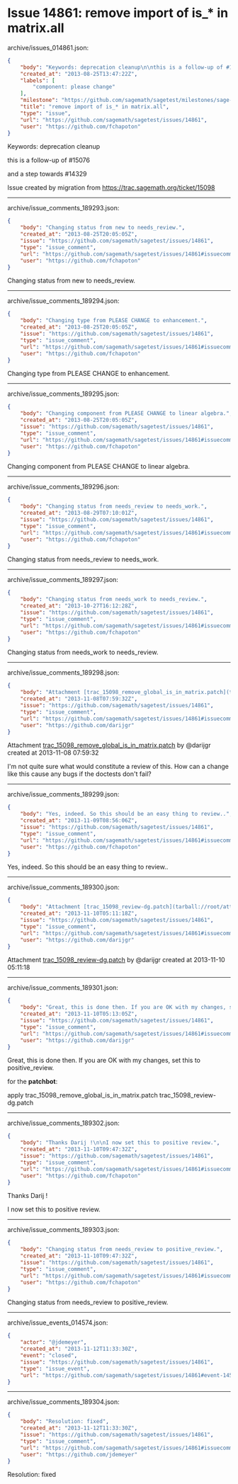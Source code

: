 # Issue 14861: remove import of is_* in matrix.all

archive/issues_014861.json:
```json
{
    "body": "Keywords: deprecation cleanup\n\nthis is a follow-up of #15076\n\nand a step towards #14329\n\nIssue created by migration from https://trac.sagemath.org/ticket/15098\n\n",
    "created_at": "2013-08-25T13:47:22Z",
    "labels": [
        "component: please change"
    ],
    "milestone": "https://github.com/sagemath/sagetest/milestones/sage-5.13",
    "title": "remove import of is_* in matrix.all",
    "type": "issue",
    "url": "https://github.com/sagemath/sagetest/issues/14861",
    "user": "https://github.com/fchapoton"
}
```
Keywords: deprecation cleanup

this is a follow-up of #15076

and a step towards #14329

Issue created by migration from https://trac.sagemath.org/ticket/15098





---

archive/issue_comments_189293.json:
```json
{
    "body": "Changing status from new to needs_review.",
    "created_at": "2013-08-25T20:05:05Z",
    "issue": "https://github.com/sagemath/sagetest/issues/14861",
    "type": "issue_comment",
    "url": "https://github.com/sagemath/sagetest/issues/14861#issuecomment-189293",
    "user": "https://github.com/fchapoton"
}
```

Changing status from new to needs_review.



---

archive/issue_comments_189294.json:
```json
{
    "body": "Changing type from PLEASE CHANGE to enhancement.",
    "created_at": "2013-08-25T20:05:05Z",
    "issue": "https://github.com/sagemath/sagetest/issues/14861",
    "type": "issue_comment",
    "url": "https://github.com/sagemath/sagetest/issues/14861#issuecomment-189294",
    "user": "https://github.com/fchapoton"
}
```

Changing type from PLEASE CHANGE to enhancement.



---

archive/issue_comments_189295.json:
```json
{
    "body": "Changing component from PLEASE CHANGE to linear algebra.",
    "created_at": "2013-08-25T20:05:05Z",
    "issue": "https://github.com/sagemath/sagetest/issues/14861",
    "type": "issue_comment",
    "url": "https://github.com/sagemath/sagetest/issues/14861#issuecomment-189295",
    "user": "https://github.com/fchapoton"
}
```

Changing component from PLEASE CHANGE to linear algebra.



---

archive/issue_comments_189296.json:
```json
{
    "body": "Changing status from needs_review to needs_work.",
    "created_at": "2013-08-29T07:10:01Z",
    "issue": "https://github.com/sagemath/sagetest/issues/14861",
    "type": "issue_comment",
    "url": "https://github.com/sagemath/sagetest/issues/14861#issuecomment-189296",
    "user": "https://github.com/fchapoton"
}
```

Changing status from needs_review to needs_work.



---

archive/issue_comments_189297.json:
```json
{
    "body": "Changing status from needs_work to needs_review.",
    "created_at": "2013-10-27T16:12:28Z",
    "issue": "https://github.com/sagemath/sagetest/issues/14861",
    "type": "issue_comment",
    "url": "https://github.com/sagemath/sagetest/issues/14861#issuecomment-189297",
    "user": "https://github.com/fchapoton"
}
```

Changing status from needs_work to needs_review.



---

archive/issue_comments_189298.json:
```json
{
    "body": "Attachment [trac_15098_remove_global_is_in_matrix.patch](tarball://root/attachments/some-uuid/ticket15098/trac_15098_remove_global_is_in_matrix.patch) by @darijgr created at 2013-11-08 07:59:32\n\nI'm not quite sure what would constitute a review of this. How can a change like this cause any bugs if the doctests don't fail?",
    "created_at": "2013-11-08T07:59:32Z",
    "issue": "https://github.com/sagemath/sagetest/issues/14861",
    "type": "issue_comment",
    "url": "https://github.com/sagemath/sagetest/issues/14861#issuecomment-189298",
    "user": "https://github.com/darijgr"
}
```

Attachment [trac_15098_remove_global_is_in_matrix.patch](tarball://root/attachments/some-uuid/ticket15098/trac_15098_remove_global_is_in_matrix.patch) by @darijgr created at 2013-11-08 07:59:32

I'm not quite sure what would constitute a review of this. How can a change like this cause any bugs if the doctests don't fail?



---

archive/issue_comments_189299.json:
```json
{
    "body": "Yes, indeed. So this should be an easy thing to review..",
    "created_at": "2013-11-09T08:56:06Z",
    "issue": "https://github.com/sagemath/sagetest/issues/14861",
    "type": "issue_comment",
    "url": "https://github.com/sagemath/sagetest/issues/14861#issuecomment-189299",
    "user": "https://github.com/fchapoton"
}
```

Yes, indeed. So this should be an easy thing to review..



---

archive/issue_comments_189300.json:
```json
{
    "body": "Attachment [trac_15098_review-dg.patch](tarball://root/attachments/some-uuid/ticket15098/trac_15098_review-dg.patch) by @darijgr created at 2013-11-10 05:11:18",
    "created_at": "2013-11-10T05:11:18Z",
    "issue": "https://github.com/sagemath/sagetest/issues/14861",
    "type": "issue_comment",
    "url": "https://github.com/sagemath/sagetest/issues/14861#issuecomment-189300",
    "user": "https://github.com/darijgr"
}
```

Attachment [trac_15098_review-dg.patch](tarball://root/attachments/some-uuid/ticket15098/trac_15098_review-dg.patch) by @darijgr created at 2013-11-10 05:11:18



---

archive/issue_comments_189301.json:
```json
{
    "body": "Great, this is done then. If you are OK with my changes, set this to positive_review.\n\nfor the **patchbot**:\n\napply trac_15098_remove_global_is_in_matrix.patch trac_15098_review-dg.patch\u200b",
    "created_at": "2013-11-10T05:13:05Z",
    "issue": "https://github.com/sagemath/sagetest/issues/14861",
    "type": "issue_comment",
    "url": "https://github.com/sagemath/sagetest/issues/14861#issuecomment-189301",
    "user": "https://github.com/darijgr"
}
```

Great, this is done then. If you are OK with my changes, set this to positive_review.

for the **patchbot**:

apply trac_15098_remove_global_is_in_matrix.patch trac_15098_review-dg.patch​



---

archive/issue_comments_189302.json:
```json
{
    "body": "Thanks Darij !\n\nI now set this to positive review.",
    "created_at": "2013-11-10T09:47:32Z",
    "issue": "https://github.com/sagemath/sagetest/issues/14861",
    "type": "issue_comment",
    "url": "https://github.com/sagemath/sagetest/issues/14861#issuecomment-189302",
    "user": "https://github.com/fchapoton"
}
```

Thanks Darij !

I now set this to positive review.



---

archive/issue_comments_189303.json:
```json
{
    "body": "Changing status from needs_review to positive_review.",
    "created_at": "2013-11-10T09:47:32Z",
    "issue": "https://github.com/sagemath/sagetest/issues/14861",
    "type": "issue_comment",
    "url": "https://github.com/sagemath/sagetest/issues/14861#issuecomment-189303",
    "user": "https://github.com/fchapoton"
}
```

Changing status from needs_review to positive_review.



---

archive/issue_events_014574.json:
```json
{
    "actor": "@jdemeyer",
    "created_at": "2013-11-12T11:33:30Z",
    "event": "closed",
    "issue": "https://github.com/sagemath/sagetest/issues/14861",
    "type": "issue_event",
    "url": "https://github.com/sagemath/sagetest/issues/14861#event-14574"
}
```



---

archive/issue_comments_189304.json:
```json
{
    "body": "Resolution: fixed",
    "created_at": "2013-11-12T11:33:30Z",
    "issue": "https://github.com/sagemath/sagetest/issues/14861",
    "type": "issue_comment",
    "url": "https://github.com/sagemath/sagetest/issues/14861#issuecomment-189304",
    "user": "https://github.com/jdemeyer"
}
```

Resolution: fixed
